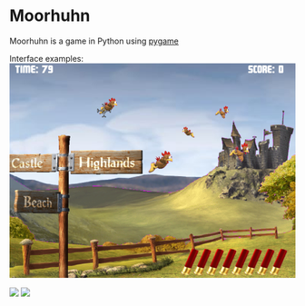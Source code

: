 # Moorhuhn

Moorhuhn is a game in Python using [pygame](https://www.pygame.org/)

Interface examples:
<img src="https://github.com/AlesyaRabushka/Moorhuhn/blob/main/img/examples/game.png">

<img src="https://github.com/AlesyaRabushka/MVC_Kivy_Python/blob/main/img/examples/menu.png">

<img src="https://github.com/AlesyaRabushka/MVC_Kivy_Python/blob/main/src/examples/game.png">
